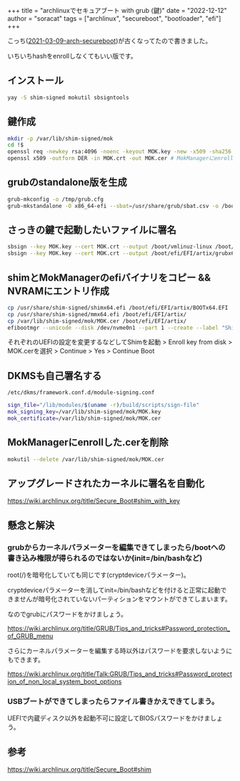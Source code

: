 +++
title = "archlinuxでセキュアブート with grub (鍵)"
date = "2022-12-12"
author = "soracat"
tags = ["archlinux", "secureboot", "bootloader", "efi"]
+++

こっち([2021-03-09-arch-secureboot](/posts/2021-03-09-arch-secureboot/))が古くなってたので書きました。

いちいちhashをenrollしなくてもいい版です。

## インストール

```bash
yay -S shim-signed mokutil sbsigntools
```

## 鍵作成

```bash
mkdir -p /var/lib/shim-signed/mok
cd !$
openssl req -newkey rsa:4096 -noenc -keyout MOK.key -new -x509 -sha256 -days 3650 -subj "/CN=my Machine Owner Key/" -out MOK.crt
openssl x509 -outform DER -in MOK.crt -out MOK.cer # MokManagerにenrollするのにDERフォーマットな証明書が必要
```

## grubのstandalone版を生成

```bash
grub-mkconfig -o /tmp/grub.cfg
grub-mkstandalone -O x86_64-efi --sbat=/usr/share/grub/sbat.csv -o /boot/efi/EFI/artix/grubx64.efi "/boot/grub/grub.cfg=/tmp/grub.cfg"
```

## さっきの鍵で起動したいファイルに署名

```bash
sbsign --key MOK.key --cert MOK.crt --output /boot/vmlinuz-linux /boot/vmlinuz-linux
sbsign --key MOK.key --cert MOK.crt --output /boot/efi/EFI/artix/grubx64.efi /boot/efi/EFI/artix/grubx64.efi
```

## shimとMokManagerのefiバイナリをコピー && NVRAMにエントリ作成

```bash
cp /usr/share/shim-signed/shimx64.efi /boot/efi/EFI/artix/BOOTx64.EFI
cp /usr/share/shim-signed/mmx64.efi /boot/efi/EFI/artix/
cp /var/lib/shim-signed/mok/MOK.cer /boot/efi/EFI/artix/
efibootmgr --unicode --disk /dev/nvme0n1 --part 1 --create --label "Shim" --loader "\EFI\artix\BOOTx64.EFI"
```

それぞれのUEFIの設定を変更するなどしてShimを起動 > Enroll key from disk > MOK.cerを選択 > Continue > Yes > Continue Boot

## DKMSも自己署名する

`/etc/dkms/framework.conf.d/module-signing.conf`

```bash
sign_file="/lib/modules/$(uname -r)/build/scripts/sign-file"
mok_signing_key=/var/lib/shim-signed/mok/MOK.key
mok_certificate=/var/lib/shim-signed/mok/MOK.cer
```

## MokManagerにenrollした.cerを削除

```bash
mokutil --delete /var/lib/shim-signed/mok/MOK.cer
```

## アップグレードされたカーネルに署名を自動化

https://wiki.archlinux.org/title/Secure_Boot#shim_with_key

## 懸念と解決

### grubからカーネルパラメーターを編集できてしまったら/bootへの書き込み権限が得られるのではないか(init=/bin/bashなど)

root(/)を暗号化していても同じです(cryptdeviceパラメーター)。

cryptdeviceパラメーターを消してinit=/bin/bashなどを付けると正常に起動できませんが暗号化されていないパーティションをマウントができてしまいます。

なのでgrubにパスワードをかけましょう。

https://wiki.archlinux.org/title/GRUB/Tips_and_tricks#Password_protection_of_GRUB_menu

さらにカーネルパラメーターを編集する時以外はパスワードを要求しないようにもできます。

https://wiki.archlinux.org/title/Talk:GRUB/Tips_and_tricks#Password_protection_of_non_local_system_boot_options

### USBブートができてしまったらファイル書きかえできてしまう。

UEFIで内蔵ディスク以外を起動不可に設定してBIOSパスワードをかけましょう。

## 参考

https://wiki.archlinux.org/title/Secure_Boot#shim
